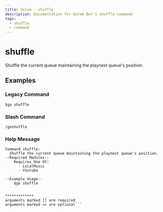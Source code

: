 ```yaml
---
title: Golem - shuffle
description: Documentation for Golem Bot's shuffle command.
tags:
  - shuffle
  - command
---
```


# shuffle <badge text="LocalMusic*" type="localmusic-badge optional-mod-badge tooltip-root"/> <badge text="Youtube*" type="youtube-badge optional-mod-badge tooltip-root"/>

Shuffle the current queue maintaining the playnext queue's position.

## Examples

### Legacy Command

```
$go shuffle
```

### Slash Command

```
/goshuffle
```







### Help Message
```
Command shuffle:
  Shuffle the current queue maintaining the playnext queue's position.  
--Required Modules--
    Requires One Of:
      - LocalMusic
      - Youtube
  
--Example Usage--
    $go shuffle


*************
arguments marked [] are required
arguments marked <> are optional```

